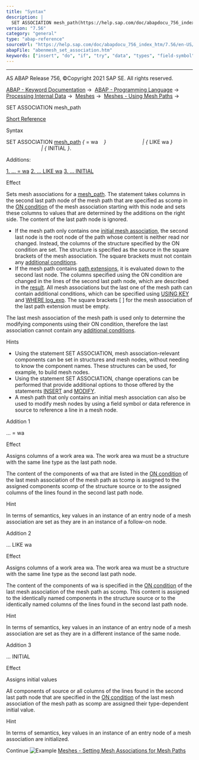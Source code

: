 ```yaml
---
title: "Syntax"
description: |
  SET ASSOCIATION mesh_path(https://help.sap.com/doc/abapdocu_756_index_htm/7.56/en-US/abenmesh_path.htm)  = wa       LIKE wa    INITIAL . Additions: 1. ... = wa(#!ABAP_ADDITION_1@1@) 2. ... LIKE wa(#!ABAP_ADDITION_2@2@) 3. ... INITIAL(#!ABAP_ADDITION_3@3@) Effect S
version: "7.56"
category: "general"
type: "abap-reference"
sourceUrl: "https://help.sap.com/doc/abapdocu_756_index_htm/7.56/en-US/abenmesh_set_association.htm"
abapFile: "abenmesh_set_association.htm"
keywords: ["insert", "do", "if", "try", "data", "types", "field-symbol", "abenmesh", "set", "association"]
---
```


* * *

AS ABAP Release 756, ©Copyright 2021 SAP SE. All rights reserved.

[ABAP - Keyword Documentation](https://help.sap.com/doc/abapdocu_756_index_htm/7.56/en-US/abenabap.htm) →  [ABAP - Programming Language](https://help.sap.com/doc/abapdocu_756_index_htm/7.56/en-US/abenabap_reference.htm) →  [Processing Internal Data](https://help.sap.com/doc/abapdocu_756_index_htm/7.56/en-US/abenabap_data_working.htm) →  [Meshes](https://help.sap.com/doc/abapdocu_756_index_htm/7.56/en-US/abenabap_meshes.htm) →  [Meshes - Using Mesh Paths](https://help.sap.com/doc/abapdocu_756_index_htm/7.56/en-US/abenmesh_path_usage.htm) → 

SET ASSOCIATION mesh\_path

[Short Reference](https://help.sap.com/doc/abapdocu_756_index_htm/7.56/en-US/abapset_association_shortref.htm)

Syntax

SET ASSOCIATION [mesh\_path](https://help.sap.com/doc/abapdocu_756_index_htm/7.56/en-US/abenmesh_path.htm) *{* = wa    *}*
                        *|* *{* LIKE wa *}*
                        *|* *{* INITIAL *}*.

Additions:

[1\. ... = wa](#!ABAP_ADDITION_1@1@)
[2\. ... LIKE wa](#!ABAP_ADDITION_2@2@)
[3\. ... INITIAL](#!ABAP_ADDITION_3@3@)

Effect

Sets mesh associations for a [mesh\_path](https://help.sap.com/doc/abapdocu_756_index_htm/7.56/en-US/abenmesh_path.htm). The statement takes columns in the second last path node of the mesh path that are specified as scomp in the [ON condition](https://help.sap.com/doc/abapdocu_756_index_htm/7.56/en-US/abaptypes_mesh_association.htm) of the mesh association starting with this node and sets these columns to values that are determined by the additions on the right side. The content of the last path node is ignored.

-   If the mesh path only contains one [initial mesh association](https://help.sap.com/doc/abapdocu_756_index_htm/7.56/en-US/abenmesh_path.htm), the second last node is the root node of the path whose content is neither read nor changed. Instead, the columns of the structure specified by the ON condition are set. The structure is specified as the source in the square brackets of the mesh association. The square brackets must not contain any [additional conditions](https://help.sap.com/doc/abapdocu_756_index_htm/7.56/en-US/abenmesh_path_assoc_cond.htm).
-   If the mesh path contains [path extensions](https://help.sap.com/doc/abapdocu_756_index_htm/7.56/en-US/abenmesh_path.htm), it is evaluated down to the second last node. The columns specified using the ON condition are changed in the lines of the second last path node, which are described in the [result](https://help.sap.com/doc/abapdocu_756_index_htm/7.56/en-US/abenmesh_path_result_chaining.htm). All mesh associations but the last one of the mesh path can contain additional conditions, which can be specified using [USING KEY](https://help.sap.com/doc/abapdocu_756_index_htm/7.56/en-US/abenmesh_path_assoc_cond.htm) and [WHERE log\_exp](https://help.sap.com/doc/abapdocu_756_index_htm/7.56/en-US/abenmesh_path_assoc_cond.htm). The square brackets \[ \] for the mesh association of the last path extension must be empty.

The last mesh association of the mesh path is used only to determine the modifying components using their ON condition, therefore the last association cannot contain any [additional conditions](https://help.sap.com/doc/abapdocu_756_index_htm/7.56/en-US/abenmesh_path_assoc_cond.htm).

Hints

-   Using the statement SET ASSOCIATION, mesh association-relevant components can be set in structures and mesh nodes, without needing to know the component names. These structures can be used, for example, to build mesh nodes.
-   Using the statement SET ASSOCIATION, change operations can be performed that provide additional options to those offered by the statements [INSERT](https://help.sap.com/doc/abapdocu_756_index_htm/7.56/en-US/abenmesh_insert.htm) and [MODIFY](https://help.sap.com/doc/abapdocu_756_index_htm/7.56/en-US/abenmesh_insert.htm).
-   A mesh path that only contains an initial mesh association can also be used to modify mesh nodes by using a field symbol or data reference in source to reference a line in a mesh node.

Addition 1   

... = wa

Effect

Assigns columns of a work area wa. The work area wa must be a structure with the same line type as the last path node.

The content of the components of wa that are listed in the [ON condition](https://help.sap.com/doc/abapdocu_756_index_htm/7.56/en-US/abaptypes_mesh_association.htm) of the last mesh association of the mesh path as tcomp is assigned to the assigned components scomp of the structure source or to the assigned columns of the lines found in the second last path node.

Hint

In terms of semantics, key values in an instance of an entry node of a mesh association are set as they are in an instance of a follow-on node.

Addition 2   

... LIKE wa

Effect

Assigns columns of a work area wa. The work area wa must be a structure with the same line type as the second last path node.

The content of the components of wa is specified in the [ON condition](https://help.sap.com/doc/abapdocu_756_index_htm/7.56/en-US/abaptypes_mesh_association.htm) of the last mesh association of the mesh path as scomp. This content is assigned to the identically named components in the structure source or to the identically named columns of the lines found in the second last path node.

Hint

In terms of semantics, key values in an instance of an entry node of a mesh association are set as they are in a different instance of the same node.

Addition 3   

... INITIAL

Effect

Assigns initial values

All components of source or all columns of the lines found in the second last path node that are specified in the [ON condition](https://help.sap.com/doc/abapdocu_756_index_htm/7.56/en-US/abaptypes_mesh_association.htm) of the last mesh association of the mesh path as scomp are assigned their type-dependent initial value.

Hint

In terms of semantics, key values in an instance of an entry node of a mesh association are initialized.

Continue
![Example](exa.gif "Example") [Meshes - Setting Mesh Associations for Mesh Paths](https://help.sap.com/doc/abapdocu_756_index_htm/7.56/en-US/abenmesh_set_association_abexa.htm)